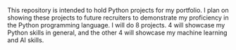 This repository is intended to hold Python projects for my portfolio. I plan on showing these projects to future recruiters to demonstrate my proficiency in the Python programming language. I will do 8 projects. 4 will showcase my Python skills in general, and the other 4 will showcase my machine learning and AI skills. 
